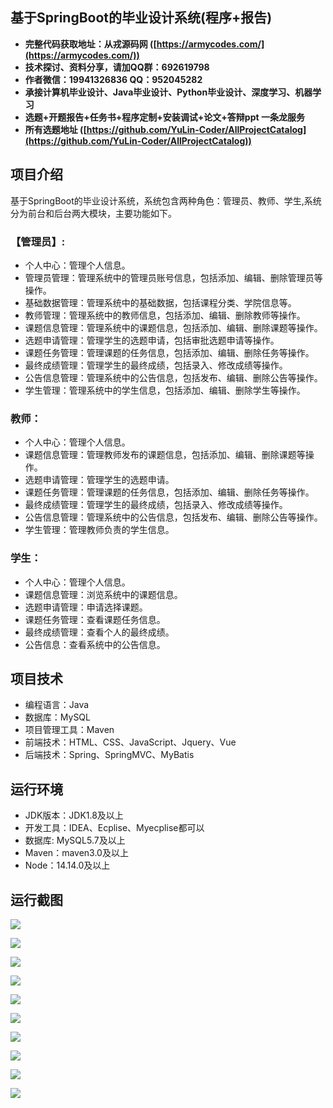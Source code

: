 ## 基于SpringBoot的毕业设计系统(程序+报告)

- <b>完整代码获取地址：从戎源码网 ([https://armycodes.com/](https://armycodes.com/))</b>
- <b>技术探讨、资料分享，请加QQ群：692619798</b> 
- <b>作者微信：19941326836  QQ：952045282</b> 
- <b>承接计算机毕业设计、Java毕业设计、Python毕业设计、深度学习、机器学习</b>
- <b>选题+开题报告+任务书+程序定制+安装调试+论文+答辩ppt 一条龙服务</b>
- <b>所有选题地址 ([https://github.com/YuLin-Coder/AllProjectCatalog](https://github.com/YuLin-Coder/AllProjectCatalog)) </b>

## 项目介绍
基于SpringBoot的毕业设计系统，系统包含两种角色：管理员、教师、学生,系统分为前台和后台两大模块，主要功能如下。

### 【管理员】:
- 个人中心：管理个人信息。
- 管理员管理：管理系统中的管理员账号信息，包括添加、编辑、删除管理员等操作。
- 基础数据管理：管理系统中的基础数据，包括课程分类、学院信息等。
- 教师管理：管理系统中的教师信息，包括添加、编辑、删除教师等操作。
- 课题信息管理：管理系统中的课题信息，包括添加、编辑、删除课题等操作。
- 选题申请管理：管理学生的选题申请，包括审批选题申请等操作。
- 课题任务管理：管理课题的任务信息，包括添加、编辑、删除任务等操作。
- 最终成绩管理：管理学生的最终成绩，包括录入、修改成绩等操作。
- 公告信息管理：管理系统中的公告信息，包括发布、编辑、删除公告等操作。
- 学生管理：管理系统中的学生信息，包括添加、编辑、删除学生等操作。

### 教师：
- 个人中心：管理个人信息。
- 课题信息管理：管理教师发布的课题信息，包括添加、编辑、删除课题等操作。
- 选题申请管理：管理学生的选题申请。
- 课题任务管理：管理课题的任务信息，包括添加、编辑、删除任务等操作。
- 最终成绩管理：管理学生的最终成绩，包括录入、修改成绩等操作。
- 公告信息管理：管理系统中的公告信息，包括发布、编辑、删除公告等操作。
- 学生管理：管理教师负责的学生信息。

### 学生：
- 个人中心：管理个人信息。
- 课题信息管理：浏览系统中的课题信息。
- 选题申请管理：申请选择课题。
- 课题任务管理：查看课题任务信息。
- 最终成绩管理：查看个人的最终成绩。
- 公告信息：查看系统中的公告信息。

## 项目技术
- 编程语言：Java
- 数据库：MySQL
- 项目管理工具：Maven
- 前端技术：HTML、CSS、JavaScript、Jquery、Vue
- 后端技术：Spring、SpringMVC、MyBatis

## 运行环境
- JDK版本：JDK1.8及以上
- 开发工具：IDEA、Ecplise、Myecplise都可以
- 数据库: MySQL5.7及以上
- Maven：maven3.0及以上
- Node：14.14.0及以上

## 运行截图
![](screenshot/1.png)

![](screenshot/2.png)

![](screenshot/3.png)

![](screenshot/4.png)

![](screenshot/5.png)

![](screenshot/6.png)

![](screenshot/7.png)

![](screenshot/8.png)

![](screenshot/9.png)

![](screenshot/10.png)

